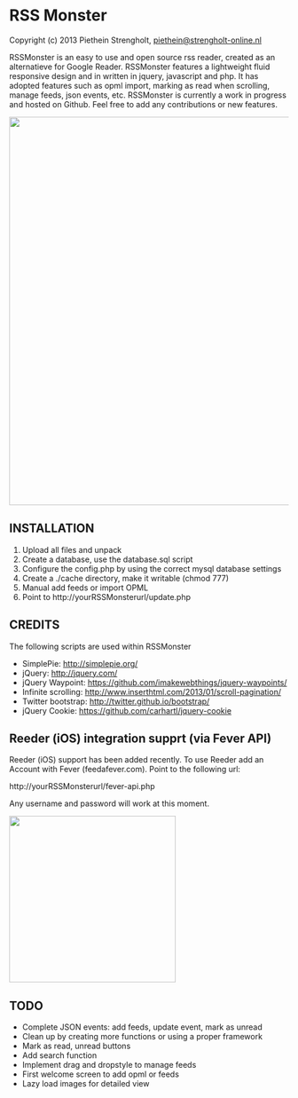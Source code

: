 RSS Monster
=======

Copyright (c) 2013 Piethein Strengholt, piethein@strengholt-online.nl

RSSMonster is an easy to use and open source rss reader, created as an alternatieve for Google Reader.
RSSMonster features a lightweight fluid responsive design and in written in jquery, javascript and php.
It has adopted features such as opml import, marking as read when scrolling, manage feeds, json events, etc.
RSSMonster is currently a work in progress and hosted on Github. Feel free to add any contributions or new features.

<a href="http://phppaper.strengholt-online.nl">
  <img src="http://phppaper.strengholt-online.nl/wp-content/uploads/phppaper3.png" width="700px">
</a>

INSTALLATION
------------

1. Upload all files and unpack
2. Create a database, use the database.sql script
3. Configure the config.php by using the correct mysql database settings
4. Create a ./cache directory, make it writable (chmod 777)
5. Manual add feeds or import OPML
6. Point to http://yourRSSMonsterurl/update.php

CREDITS
-------

The following scripts are used within RSSMonster

* SimplePie: http://simplepie.org/
* jQuery: http://jquery.com/
* jQuery Waypoint: https://github.com/imakewebthings/jquery-waypoints/
* Infinite scrolling: http://www.inserthtml.com/2013/01/scroll-pagination/
* Twitter bootstrap: http://twitter.github.io/bootstrap/
* jQuery Cookie: https://github.com/carhartl/jquery-cookie

Reeder (iOS) integration supprt (via Fever API)
----

Reeder (iOS) support has been added recently. To use Reeder add an Account with Fever (feedafever.com). Point to the following url:

http://yourRSSMonsterurl/fever-api.php

Any username and password will work at this moment.

<a href="http://phppaper.strengholt-online.nl">
  <img src="http://phppaper.strengholt-online.nl/wp-content/uploads/fever.png" width="300px">
</a>


TODO
----

* Complete JSON events: add feeds, update event, mark as unread
* Clean up by creating more functions or using a proper framework
* Mark as read, unread buttons
* Add search function
* Implement drag and dropstyle to manage feeds
* First welcome screen to add opml or feeds
* Lazy load images for detailed view

